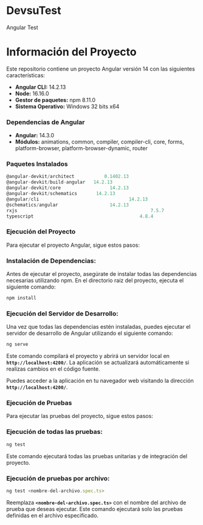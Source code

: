 # DevsuTest
 Angular Test
# Información del Proyecto

Este repositorio contiene un proyecto Angular versión 14 con las siguientes características:

- **Angular CLI:** 14.2.13
- **Node:** 16.16.0
- **Gestor de paquetes:** npm 8.11.0
- **Sistema Operativo:** Windows 32 bits x64

### **Dependencias de Angular**

- **Angular:** 14.3.0
- **Módulos:** animations, common, compiler, compiler-cli, core, forms, platform-browser, platform-browser-dynamic, router

### **Paquetes Instalados**

```jsx
@angular-devkit/architect           0.1402.13
@angular-devkit/build-angular   14.2.13
@angular-devkit/core                  14.2.13
@angular-devkit/schematics       14.2.13
@angular/cli                                 14.2.13
@schematics/angular                   14.2.13
rxjs                                                 7.5.7
typescript                                       4.8.4
```

### **Ejecución del Proyecto**

Para ejecutar el proyecto Angular, sigue estos pasos:

### **Instalación de Dependencias:**

Antes de ejecutar el proyecto, asegúrate de instalar todas las dependencias necesarias utilizando npm. En el directorio raíz del proyecto, ejecuta el siguiente comando:

```jsx
npm install
```

### **Ejecución del Servidor de Desarrollo:**

Una vez que todas las dependencias estén instaladas, puedes ejecutar el servidor de desarrollo de Angular utilizando el siguiente comando:

```jsx
ng serve
```

Este comando compilará el proyecto y abrirá un servidor local en **`http://localhost:4200/`**. La aplicación se actualizará automáticamente si realizas cambios en el código fuente.

Puedes acceder a la aplicación en tu navegador web visitando la dirección **`http://localhost:4200/`**.

### **Ejecución de Pruebas**

Para ejecutar las pruebas del proyecto, sigue estos pasos:

### **Ejecución de todas las pruebas:**

```jsx
ng test
```

Este comando ejecutará todas las pruebas unitarias y de integración del proyecto.

### **Ejecución de pruebas por archivo:**

```jsx
ng test <nombre-del-archivo.spec.ts>
```

Reemplaza **`<nombre-del-archivo.spec.ts>`** con el nombre del archivo de prueba que deseas ejecutar. Este comando ejecutará solo las pruebas definidas en el archivo especificado.
